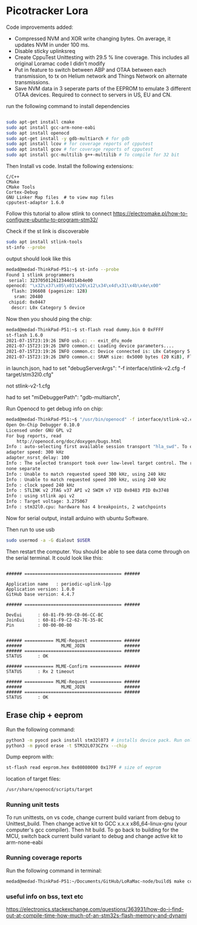 # Picotracker Lora

Code improvements added:
* Compressed NVM and XOR write changing bytes. On average, it updates NVM in under 100 ms.
* Disable sticky uplinksreq
* Create CppuTest Unittesting with 29.5 % line coverage. This includes all original Loramac code I didn't modify
* Put in feature to switch between ABP and OTAA between each transmission, to tx on Helium network and Things Network on alternate transmissions. 
* Save NVM data in 3 seperate parts of the EEPROM to emulate 3 different OTAA devices. Required to connect to servers in US, EU and CN.


run the following command to install dependencies


```bash

sudo apt-get install cmake
sudo apt install gcc-arm-none-eabi
sudo apt install openocd
sudo apt-get install -y gdb-multiarch # for gdb
sudo apt install lcov # for coverage reports of cpputest
sudo apt install gcov # for coverage reports of cpputest
sudo apt install gcc-multilib g++-multilib # To compile for 32 bit

```

Then Install vs code.
Install the following extensions:
```
C/C++
CMake
CMake Tools
Cortex-Debug
GNU Linker Map files  # to view map files
cpputest-adaptor 1.6.0
```


Follow this tutorial to allow stlink to connect
https://electromake.pl/how-to-configure-ubuntu-to-program-stm32/



Check if the st link is discoverable
```bash
sudo apt install stlink-tools
st-info --probe

```
output should look like this
```bash
medad@medad-ThinkPad-P51:~$ st-info --probe
Found 1 stlink programmers
 serial: 323705012612344d314b4e00
openocd: "\x32\x37\x05\x01\x26\x12\x34\x4d\x31\x4b\x4e\x00"
  flash: 196608 (pagesize: 128)
   sram: 20480
 chipid: 0x0447
  descr: L0x Category 5 device
```


Now then you should ping the chip:

```bash
medad@medad-ThinkPad-P51:~$ st-flash read dummy.bin 0 0xFFFF
st-flash 1.6.0
2021-07-15T23:19:26 INFO usb.c: -- exit_dfu_mode
2021-07-15T23:19:26 INFO common.c: Loading device parameters....
2021-07-15T23:19:26 INFO common.c: Device connected is: L0x Category 5 device, id 0x20086447
2021-07-15T23:19:26 INFO common.c: SRAM size: 0x5000 bytes (20 KiB), Flash: 0x30000 bytes (192 KiB) in pages of 128 bytes
```

in launch.json, had to set "debugServerArgs": "-f interface/stlink-v2.cfg -f target/stm32l0.cfg"

not stlink-v2-1.cfg

had to set "miDebuggerPath": "gdb-multiarch",

Run Openocd to get debug info on chip:
```bash
medad@medad-ThinkPad-P51:~$ "/usr/bin/openocd" -f interface/stlink-v2.cfg -f target/stm32l0.cfg
Open On-Chip Debugger 0.10.0
Licensed under GNU GPL v2
For bug reports, read
	http://openocd.org/doc/doxygen/bugs.html
Info : auto-selecting first available session transport "hla_swd". To override use 'transport select <transport>'.
adapter speed: 300 kHz
adapter_nsrst_delay: 100
Info : The selected transport took over low-level target control. The results might differ compared to plain JTAG/SWD
none separate
Info : Unable to match requested speed 300 kHz, using 240 kHz
Info : Unable to match requested speed 300 kHz, using 240 kHz
Info : clock speed 240 kHz
Info : STLINK v2 JTAG v37 API v2 SWIM v7 VID 0x0483 PID 0x3748
Info : using stlink api v2
Info : Target voltage: 3.275067
Info : stm32l0.cpu: hardware has 4 breakpoints, 2 watchpoints
```


Now for serial output, install arduino with ubuntu Software.

Then run to use usb
```bash
sudo usermod -a -G dialout $USER
```

Then restart the computer. You should be able to see data come through on the serial terminal.
It could look like this:
```

###### ===================================== ######

Application name   : periodic-uplink-lpp
Application version: 1.0.0
GitHub base version: 4.4.7

###### ===================================== ######

DevEui      : 60-81-F9-99-C0-06-CC-BC
JoinEui     : 60-81-F9-C2-62-7E-35-8C
Pin         : 00-00-00-00


###### =========== MLME-Request ============ ######
######               MLME_JOIN               ######
###### ===================================== ######
STATUS      : OK

###### =========== MLME-Confirm ============ ######
STATUS      : Rx 2 timeout

###### =========== MLME-Request ============ ######
######               MLME_JOIN               ######
###### ===================================== ######
STATUS      : OK

```


## Erase chip + eeprom

Run the following command: 
```bash
python3 -m pyocd pack install stm32l073 # installs device pack. Run only once.
python3 -m pyocd erase -t STM32L073CZYx --chip
```

Dump eeprom with:
```bash
st-flash read eeprom.hex 0x08080000 0x17FF # size of eeprom
```

location of target files:
```bash
/usr/share/openocd/scripts/target
```

### Running unit tests
To run unittests, on vs code, change current build variant from debug to Unittest_build. Then change active kit to GCC x.x.x x86_64-linux-gnu (your computer's gcc compiler). Then hit build. To go back to building for the MCU, switch back current build variant to debug and change active kit to arm-none-eabi

### Running coverage reports
Run the following command in terminal:
```bash
medad@medad-ThinkPad-P51:~/Documents/GitHub/LoRaMac-node/build$ make coverage_my
```




### useful info on bss, text etc

https://electronics.stackexchange.com/questions/363931/how-do-i-find-out-at-compile-time-how-much-of-an-stm32s-flash-memory-and-dynami